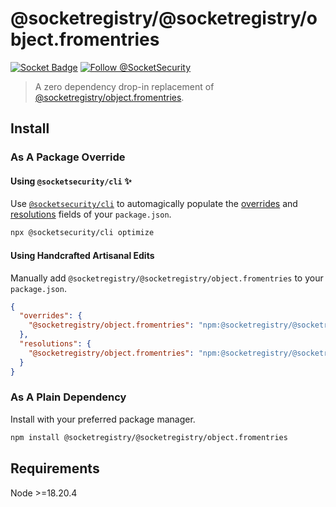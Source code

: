 # @socketregistry/@socketregistry/object.fromentries

[![Socket Badge](https://socket.dev/api/badge/npm/package/@socketregistry/@socketregistry/object.fromentries)](https://socket.dev/npm/package/@socketregistry/@socketregistry/object.fromentries)
[![Follow @SocketSecurity](https://img.shields.io/twitter/follow/SocketSecurity?style=social)](https://twitter.com/SocketSecurity)

> A zero dependency drop-in replacement of
> [@socketregistry/object.fromentries](https://www.npmjs.com/package/@socketregistry/object.fromentries).

## Install

### As A Package Override

#### Using `@socketsecurity/cli` :sparkles:

Use [`@socketsecurity/cli`](https://www.npmjs.com/package/@socketsecurity/cli)
to automagically populate the
[overrides](https://docs.npmjs.com/cli/v9/configuring-npm/package-json#overrides)
and [resolutions](https://yarnpkg.com/configuration/manifest#resolutions) fields
of your `package.json`.

```sh
npx @socketsecurity/cli optimize
```

#### Using Handcrafted Artisanal Edits

Manually add `@socketregistry/@socketregistry/object.fromentries` to your
`package.json`.

```json
{
  "overrides": {
    "@socketregistry/object.fromentries": "npm:@socketregistry/@socketregistry/object.fromentries@^1"
  },
  "resolutions": {
    "@socketregistry/object.fromentries": "npm:@socketregistry/@socketregistry/object.fromentries@^1"
  }
}
```

### As A Plain Dependency

Install with your preferred package manager.

```sh
npm install @socketregistry/@socketregistry/object.fromentries
```

## Requirements

Node &gt;=18.20.4
